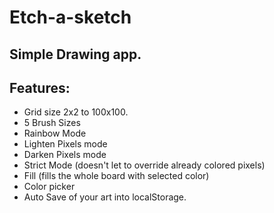 # Etch-a-sketch

## Simple Drawing app.
## Features:
- Grid size 2x2 to 100x100.
- 5 Brush Sizes
- Rainbow Mode
- Lighten Pixels mode
- Darken Pixels mode
- Strict Mode (doesn't let to override already colored pixels)
- Fill (fills the whole board with selected color)
- Color picker
- Auto Save of your art into localStorage.
